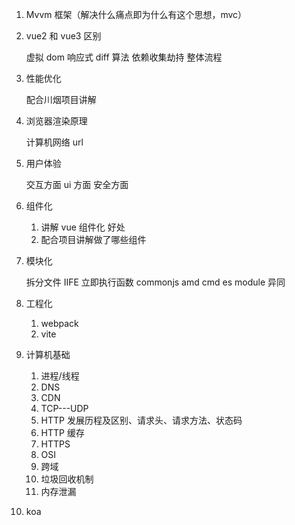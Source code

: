 1.  Mvvm 框架（解决什么痛点即为什么有这个思想，mvc）
2.  vue2 和 vue3 区别

    虚拟 dom
    响应式
    diff 算法
    依赖收集劫持
    整体流程

3.  性能优化

    配合川烟项目讲解

4.  浏览器渲染原理

    计算机网络 url

5.  用户体验

    交互方面
    ui 方面
    安全方面

6.  组件化

    1. 讲解 vue 组件化 好处
    2. 配合项目讲解做了哪些组件

7.  模块化

    拆分文件
    IIFE 立即执行函数
    commonjs
    amd
    cmd
    es module
    异同

8.  工程化

    1. webpack
    2. vite

9.  计算机基础

    1. 进程/线程
    2. DNS
    3. CDN
    4. TCP---UDP
    5. HTTP 发展历程及区别、请求头、请求方法、状态码
    6. HTTP 缓存
    7. HTTPS
    8. OSI
    9. 跨域
    10. 垃圾回收机制
    11. 内存泄漏

10. koa
